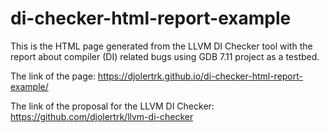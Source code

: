# di-checker-html-report-example
This is the HTML page generated from the LLVM DI Checker tool with the report about compiler (DI) related bugs using GDB 7.11 project as a testbed.

The link of the page: https://djolertrk.github.io/di-checker-html-report-example/

The link of the proposal for the LLVM DI Checker: https://github.com/djolertrk/llvm-di-checker
